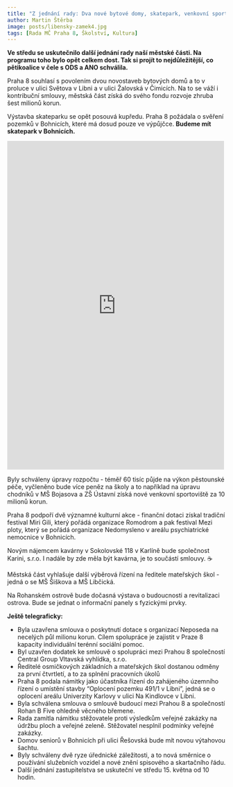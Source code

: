 ```yaml
---
title: "Z jednání rady: Dva nové bytové domy, skatepark, venkovní sportoviště a podpora dvou významných kulturních akcí"
author: Martin Štěrba
image: posts/libensky-zamek4.jpg
tags: [Rada MČ Praha 8, Školství, Kultura]
---
```

**Ve středu se uskutečnilo další jednání rady naší městské části. Na programu toho bylo opět celkem dost. Tak si projít to nejdůležitější, co pětikoalice v čele s ODS a ANO schválila.**

Praha 8 souhlasí s povolením dvou novostaveb bytových domů a to v proluce v ulici Světova v Libni a v ulici Žalovská v Čimicích. Na to se váží i kontribuční smlouvy, městská část získá do svého fondu rozvoje zhruba šest milionů korun.

Výstavba skateparku se opět posouvá kupředu. Praha 8 požádala o svěření pozemků v Bohnicích, které má dosud pouze ve výpůjčce. **Budeme mít skatepark v Bohnicích.** 

<iframe src="https://www.facebook.com/plugins/post.php?href=https%3A%2F%2Fwww.facebook.com%2Fsterbamartin.praha8%2Fposts%2Fpfbid02nBiuy4rc4S2mDPtci2YiDJ4ncMTRJVySBtuEG99iSAKfVzyrTyThg3a8mbUr1ainl&show_text=true&width=500" width="500" height="757" style="border:none;overflow:hidden" scrolling="no" frameborder="0" allowfullscreen="true" allow="autoplay; clipboard-write; encrypted-media; picture-in-picture; web-share"></iframe>

Byly schváleny úpravy rozpočtu - téměř 60 tisíc půjde na výkon pěstounské péče, vyčleněno bude více peněz na školy a to například na úpravu chodníků v MŠ Bojasova a ZŠ Ústavní získá nové venkovní sportoviště za 10 milionů korun. 

Praha 8 podpoří dvě významné kulturní akce - finanční dotaci získal tradiční festival Miri Gili, který pořádá organizace Romodrom a pak festival Mezi ploty, který se pořádá organizace Nedomysleno v areálu psychiatrické nemocnice v Bohnicích. 

Novým nájemcem kavárny v Sokolovské 118 v Karlíně bude společnost Karini, s.r.o. I nadále by zde měla být kavárna, je to součástí smlouvy. ☕

Městská část vyhlašuje další výběrová řízení na ředitele mateřských škol - jedná o se MŠ Šiškova a MŠ Libčická.

Na Rohanském ostrově bude dočasná výstava o budoucnosti a revitalizaci ostrova. Bude se jednat o informační panely s fyzickými prvky.

**Ještě telegraficky:**
- Byla uzavřena smlouva o poskytnutí dotace s organizací Neposeda na necelých půl milionu korun. Cílem spolupráce je zajistit v Praze 8 kapacity individuální terénní sociální pomoc.
- Byl uzavřen dodatek ke smlouvě o spolupráci mezi Prahou 8 společností Central Group Vltavská vyhlídka, s.r.o.
- Ředitelé osmičkových základních a mateřských škol dostanou odměny za první čtvrtletí, a to za splnění pracovních úkolů
- Praha 8 podala námitky jako účastníka řízení do zahájeného územního řízení o umístění stavby “Oplocení pozemku 491/1 v Libni”, jedná se o oplocení areálu Univerzity Karlovy v ulici Na Kindlovce v Libni.
- Byla schválena smlouva o smlouvě budoucí mezi Prahou 8 a společností Rohan B Five ohledně věcného břemene.
- Rada zamítla námitku stěžovatele proti výsledkům veřejné zakázky na údržbu ploch a veřejné zeleně. Stěžovatel nesplnil podmínky veřejné zakázky. 
- Domov seniorů v Bohnicích při ulici Řešovská bude mít novou výtahovou šachtu.
- Byly schváleny dvě ryze úřednické záležitosti, a to nová směrnice o používání služebních vozidel a nové znění spisového a skartačního řádu. 
- Další jednání zastupitelstva se uskuteční ve středu 15. května od 10 hodin.
